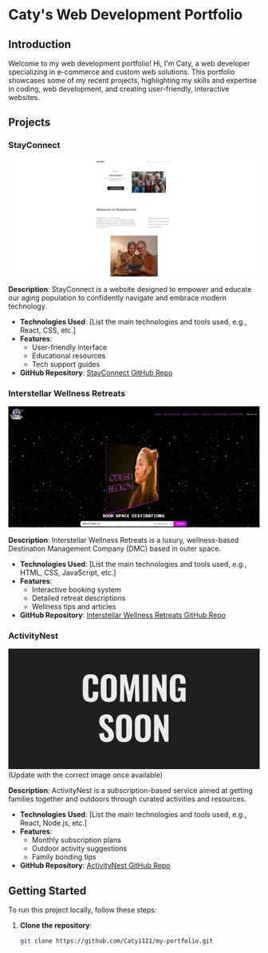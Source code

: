 # Caty's Web Development Portfolio

## Introduction

Welcome to my web development portfolio! Hi, I'm Caty, a web developer specializing in e-commerce and custom web solutions. This portfolio showcases some of my recent projects, highlighting my skills and expertise in coding, web development, and creating user-friendly, interactive websites.

## Projects

### StayConnect

![StayConnect Homepage](./src/images/StayConnecthomepage.png)

**Description**: StayConnect is a website designed to empower and educate our aging population to confidently navigate and embrace modern technology.

- **Technologies Used**: [List the main technologies and tools used, e.g., React, CSS, etc.]
- **Features**:
  - User-friendly interface
  - Educational resources
  - Tech support guides
- **GitHub Repository**: [StayConnect GitHub Repo](https://github.com/username/stayconnect)

### Interstellar Wellness Retreats

![Interstellar Wellness Retreats Homepage](./src/images/IWRhomepage.png)

**Description**: Interstellar Wellness Retreats is a luxury, wellness-based Destination Management Company (DMC) based in outer space.

- **Technologies Used**: [List the main technologies and tools used, e.g., HTML, CSS, JavaScript, etc.]
- **Features**:
  - Interactive booking system
  - Detailed retreat descriptions
  - Wellness tips and articles
- **GitHub Repository**: [Interstellar Wellness Retreats GitHub Repo](https://github.com/Caty1121/my-portfolio.git)

### ActivityNest

![ActivityNest Homepage](./src/images/coming-soon-image.png) (Update with the correct image once available)

**Description**: ActivityNest is a subscription-based service aimed at getting families together and outdoors through curated activities and resources.

- **Technologies Used**: [List the main technologies and tools used, e.g., React, Node.js, etc.]
- **Features**:
  - Monthly subscription plans
  - Outdoor activity suggestions
  - Family bonding tips
- **GitHub Repository**: [ActivityNest GitHub Repo](https://github.com/Caty1121/my-portfolio.git)

## Getting Started

To run this project locally, follow these steps:

1. **Clone the repository**:
   ```bash
   git clone https://github.com/Caty1121/my-portfolio.git
